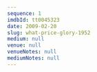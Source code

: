 ```yaml
---
sequence: 1
imdbId: tt0045323
date: 2009-02-20
slug: what-price-glory-1952
medium: null
venue: null
venueNotes: null
mediumNotes: null
---
```


